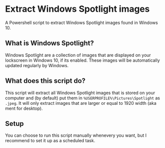 # Extract Windows Spotlight images
A Powershell script to extract Windows Spotlight images found in Windows 10.

## What is Windows Spotlight?
Windows Spotlight are a collection of images that are displayed on your lockscreen in Windows 10, if its enabled. These images will be automatically updated regularly by Windows.

## What does this script do?
This script will extract all Windows Spotlight images that is stored on your computer and (by default) put them in `%USERPROFILE%\Pictures\Spotlight` as `.jpeg`. It will only extract images that are larger or equal to 1920 width (aka ment for desktop).

## Setup
You can choose to run this script manually whenevery you want, but I recommend to set it up as a scheduled task.
